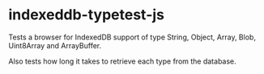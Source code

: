 indexeddb-typetest-js
=====================

Tests a browser for IndexedDB support of type String, Object, Array, Blob, Uint8Array and ArrayBuffer.

Also tests how long it takes to retrieve each type from the database.
